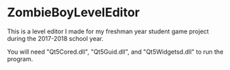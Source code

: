 # ZombieBoyLevelEditor

This is a level editor I made for my freshman year student game project during the 2017-2018 school year. 

You will need "Qt5Cored.dll", "Qt5Guid.dll", and "Qt5Widgetsd.dll" to run the program.
